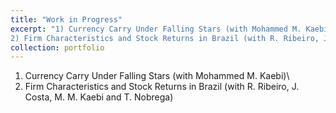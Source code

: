 ```yaml
---
title: "Work in Progress"
excerpt: "1) Currency Carry Under Falling Stars (with Mohammed M. Kaebi)\
2) Firm Characteristics and Stock Returns in Brazil (with R. Ribeiro, J. Costa, M. M. Kaebi and T. Nobrega)"
collection: portfolio
---
```


1) Currency Carry Under Falling Stars (with Mohammed M. Kaebi)\
2) Firm Characteristics and Stock Returns in Brazil (with R. Ribeiro, J. Costa, M. M. Kaebi and T. Nobrega)


